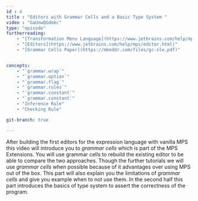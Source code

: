 ```yaml
---
id : 4
title : "Editors with Grammar Cells and a Basic Type System "
video : "GaUnwQGdmkc"
type: "episode"
furtherreading:
    - "[Transformation Menu Language](https://www.jetbrains.com/help/mps/transformation-menu-language.html)"
    - "[Editors](https://www.jetbrains.com/help/mps/editor.html)"
    - "[Grammar Cells Paper](https://mbeddr.com/files/gc-sle.pdf)"


concepts:
    - "`grammar.wrap`"
    - "`grammar.option`"
    - "`grammar.flag`"
    - "`grammar.rules`"
    - "`grammar.constant`"
    - "`grammar.constant`"
    - "Inference Rule"
    - "Checking Rule"

git-branch: true

---
```


After building the first editors for the expression language with vanilla MPS this video will introduce you to 
_grammar cells_ which is part of the MPS Extensions. You will use grammar cells to rebuild the existing editor to be 
able to compare the two approaches. Though the further tutorials we will use _grammar cells_ when possible because of
it advantages over using MPS out of the box. This part will also explain you the limitations of _grammar cells_ and 
give you example when to not use them. In the second half this part introduces the basics of type system to assert the
correctness of the program.